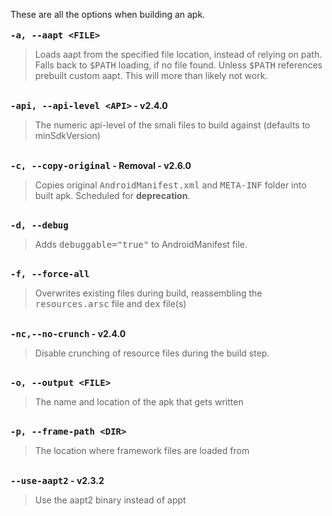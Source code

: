 These are all the options when building an apk.
<br /><br />
<strong><kbd>-a, --aapt &lt;FILE></kbd></strong>
<blockquote>Loads aapt from the specified file location, instead of relying on path. Falls back to <kbd>$PATH</kbd> loading, if no file found. Unless <kbd>$PATH</kbd> references prebuilt custom aapt. This will more than likely not work.</blockquote>
<br />
<strong><kbd>-api, --api-level &lt;API></kbd> - <span class="label label-success">v2.4.0</span></strong>
<blockquote>The numeric api-level of the smali files to build against (defaults to minSdkVersion)</blockquote>
<br />
<strong><kbd>-c, --copy-original</kbd> - <span class="label label-danger">Removal - v2.6.0</span></strong>
<blockquote>Copies original <kbd>AndroidManifest.xml</kbd> and <kbd>META-INF</kbd> folder into built apk. Scheduled for <strong>deprecation</strong>.</blockquote>
<br />
<strong><kbd>-d, --debug</kbd></strong>
<blockquote>Adds <kbd>debuggable="true"</kbd> to AndroidManifest file.</blockquote>
<br />
<strong><kbd>-f, --force-all</kbd></strong>
<blockquote>Overwrites existing files during build, reassembling the <kbd>resources.arsc</kbd> file and <kbd>dex</kbd> file(s)</blockquote>
<br />
<strong><kbd>-nc,--no-crunch</kbd> - <span class="label label-success">v2.4.0</span></strong>
<blockquote>Disable crunching of resource files during the build step.</blockquote>
<br />
<strong><kbd>-o, --output &lt;FILE></kbd></strong>
<blockquote>The name and location of the apk that gets written</blockquote>
<br />
<strong><kbd>-p, --frame-path &lt;DIR></kbd></strong>
<blockquote>The location where framework files are loaded from</blockquote>
<br />
<strong><kbd>--use-aapt2</kbd> - <span class="label label-success">v2.3.2</span></strong>
<blockquote>Use the aapt2 binary instead of appt</blockquote>
<br />
